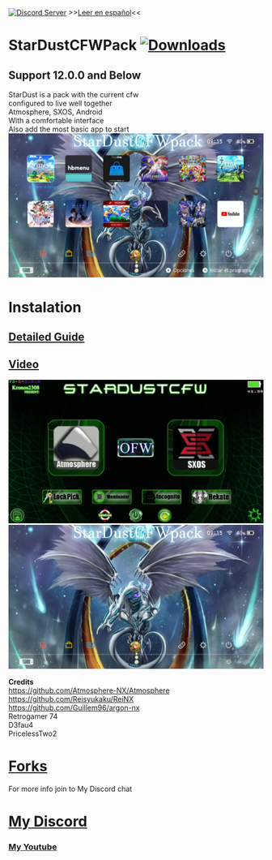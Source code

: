 <a href="https://discord.io/myrincon"><img src="https://discordapp.com/api/guilds/516631805621960704/embed.png" alt="Discord Server" /></a> >>[Leer en español](ReadMe.md)<<
# StarDustCFWPack <a href="https://github.com/StarDustCFW/StarDustCFWPack/releases/latest"><img src="https://img.shields.io/github/downloads/StarDustCFW/StarDustCFWPack/total?style=for-the-badge" alt="Downloads" /></a><br>
## Support 12.0.0 and Below
StarDust is a pack with the current cfw     <br> 
configured to live well together        <br>
Atmosphere, SXOS, Android<br>
With a comfortable interface<br>
Also add the most basic app to start<br>
<a href="https://discord.io/myrincon"><img src="borrame/home2.jpg" alt="screenshot" /></a>

Instalation
=============
## [Detailed Guide](Guide.md) <br>
## [Video](https://youtu.be/YcJRgSNIrpo) <br>

<a href="https://discord.io/myrincon"><img src="borrame/screenshot.png" alt="screenshot" /></a>
<a href="https://discord.io/myrincon"><img src="borrame/home1.jpg" alt="screenshot" /></a>

**Credits**<br>
https://github.com/Atmosphere-NX/Atmosphere<br>
https://github.com/Reisyukaku/ReiNX<br>
https://github.com/Guillem96/argon-nx<br>
Retrogamer 74<br>
D3fau4<br>
PricelessTwo2<br>

# [Forks](https://github.com/StarDustCFW) <br>

For more info join to My Discord chat<br>
# [My Discord](https://discord.io/myrincon)<br>
### [My Youtube](https://www.youtube.com/channel/UC0bSZcylREueGQmCM5mksNg?sub_confirmation=1)
